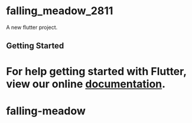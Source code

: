 # falling_meadow_2811

A new flutter project.

## Getting Started

For help getting started with Flutter, view our online
[documentation](http://flutter.io/).
=======
# falling-meadow
